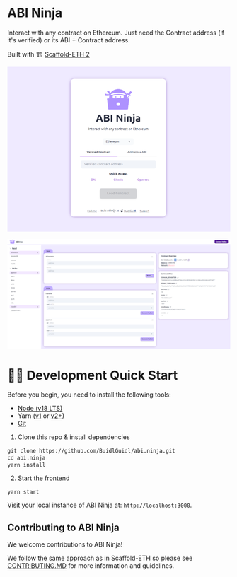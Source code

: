 # ABI Ninja

Interact with any contract on Ethereum. Just need the Contract address (if it's verified) or its ABI + Contract address.

Built with 🏗 [Scaffold-ETH 2](https://github.com/scaffold-eth/scaffold-eth-2)

![ABINinja - Index](.github/img/ui1.png)

![ABINinja - Dashboard](.github/img/ui2.png)

# 🏄‍♂️ Development Quick Start

Before you begin, you need to install the following tools:

- [Node (v18 LTS)](https://nodejs.org/en/download/)
- Yarn ([v1](https://classic.yarnpkg.com/en/docs/install/) or [v2+](https://yarnpkg.com/getting-started/install))
- [Git](https://git-scm.com/downloads)

1. Clone this repo & install dependencies
```
git clone https://github.com/BuidlGuidl/abi.ninja.git
cd abi.ninja
yarn install
```

2. Start the frontend
```
yarn start
```

Visit your local instance of ABI Ninja at: `http://localhost:3000`.

## Contributing to ABI Ninja

We welcome contributions to ABI Ninja!

We follow the same approach as in Scaffold-ETH so please see [CONTRIBUTING.MD](https://github.com/scaffold-eth/scaffold-eth-2/blob/main/CONTRIBUTING.md) for more information and guidelines.
